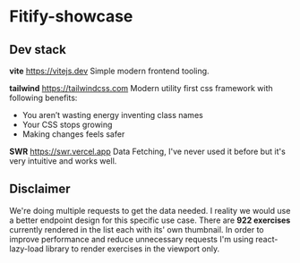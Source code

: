 # Fitify-showcase

## Dev stack

**vite** https://vitejs.dev
Simple modern frontend tooling.

**tailwind** https://tailwindcss.com
Modern utility first css framework with following benefits:

- You aren’t wasting energy inventing class names
- Your CSS stops growing
- Making changes feels safer

**SWR** https://swr.vercel.app
Data Fetching, I've never used it before but it's very intuitive and works well.

## Disclaimer

We're doing multiple requests to get the data needed. I reality we would use a better endpoint design for this specific use case.
There are **922 exercises** currently rendered in the list each with its' own thumbnail.
In order to improve performance and reduce unnecessary requests I'm using react-lazy-load library to render exercises in the viewport only.
